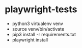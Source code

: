 # playwright-tests
- python3 virtualenv venv
- source venv/bin/activate
- pip3 install -r requirements.txt
- playwright install

